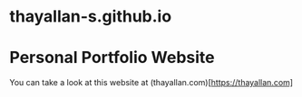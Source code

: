 # thayallan-s.github.io
# Personal Portfolio Website
You can take a look at this website at (thayallan.com)[https://thayallan.com]

